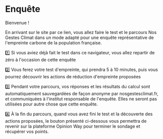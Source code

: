 # Enquête

Bienvenue !

En arrivant sur le site par ce lien, vous allez faire le test et le parcours Nos Gestes Climat dans un mode adapté pour une enquête représentative de l'empreinte carbone de la population française.

1️⃣ Si vous aviez déjà fait le test dans ce navigateur, vous allez repartir de zéro à l'occasion de cette enquête

2️⃣ Vous ferez votre test d'empreinte, qui prendra 5 à 10 minutes, puis vous pourrez découvrir les actions de réduction d'empreinte proposées

3️⃣ Pendant votre parcours, vos réponses et les résultats du calcul sont automatiquement sauvegardées de façon anonyme par nosgestesclimat.fr, et communiquées à l'institut responsable de l'enquête. Elles ne seront pas utilisées pour autre chose que cette enquête.

4️⃣ À la fin du parcours, quand vous avez fini le test et la découverte des actions proposées, le bouton présenté ci-dessous vous permettra de revenir sur la plateforme Opinion Way pour terminer le sondage et récupérer vos points.
